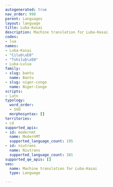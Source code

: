```yaml
---
autogenerated: true
nav_order: 998
parent: Languages
layout: language
title: Luba-Kasai
description: Machine translation for Luba-Kasai
codes:
- lua
names:
- Luba-Kasai
- "Cilub\xE0"
- "Tshilub\xE0"
- Luba-Lulua
family:
- slug: bantu
  name: Bantu
- slug: niger-congo
  name: Niger-Congo
scripts:
- Latn
typology:
  word_order:
  - SVO
  morphosyntax: []
territories:
- cd
supported_apis:
- id: modernmt
  name: ModernMT
  supported_language_count: 195
- id: niutrans
  name: Niutrans
  supported_language_count: 381
supported_qe_apis: []
seo:
  name: Machine translation for Luba-Kasai
  type: Language

---
```


